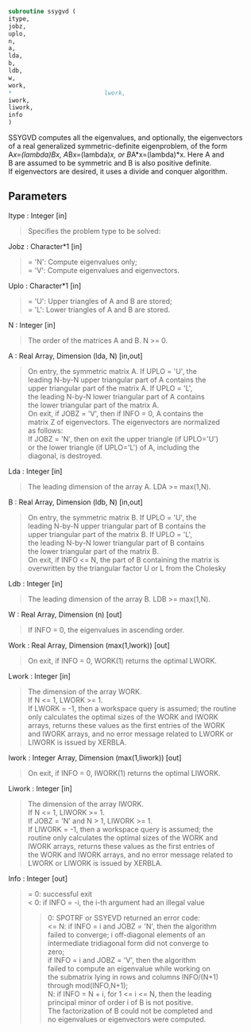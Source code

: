 ```fortran  
subroutine ssygvd (  
itype,  
jobz,  
uplo,  
n,  
a,  
lda,  
b,  
ldb,  
w,  
work,  
*                          lwork,  
iwork,  
liwork,  
info  
)  
```  
  
SSYGVD computes all the eigenvalues, and optionally, the eigenvectors  
of a real generalized symmetric-definite eigenproblem, of the form  
A*x=(lambda)*B*x,  A*Bx=(lambda)*x,  or B*A*x=(lambda)*x.  Here A and  
B are assumed to be symmetric and B is also positive definite.  
If eigenvectors are desired, it uses a divide and conquer algorithm.  
  
  
## Parameters  
Itype : Integer [in]  
> Specifies the problem type to be solved:  
  
Jobz : Character*1 [in]  
> = 'N':  Compute eigenvalues only;  
> = 'V':  Compute eigenvalues and eigenvectors.  
  
Uplo : Character*1 [in]  
> = 'U':  Upper triangles of A and B are stored;  
> = 'L':  Lower triangles of A and B are stored.  
  
N : Integer [in]  
> The order of the matrices A and B.  N >= 0.  
  
A : Real Array, Dimension (lda, N) [in,out]  
> On entry, the symmetric matrix A.  If UPLO = 'U', the  
> leading N-by-N upper triangular part of A contains the  
> upper triangular part of the matrix A.  If UPLO = 'L',  
> the leading N-by-N lower triangular part of A contains  
> the lower triangular part of the matrix A.  
> On exit, if JOBZ = 'V', then if INFO = 0, A contains the  
> matrix Z of eigenvectors.  The eigenvectors are normalized  
> as follows:  
> If JOBZ = 'N', then on exit the upper triangle (if UPLO='U')  
> or the lower triangle (if UPLO='L') of A, including the  
> diagonal, is destroyed.  
  
Lda : Integer [in]  
> The leading dimension of the array A.  LDA >= max(1,N).  
  
B : Real Array, Dimension (ldb, N) [in,out]  
> On entry, the symmetric matrix B.  If UPLO = 'U', the  
> leading N-by-N upper triangular part of B contains the  
> upper triangular part of the matrix B.  If UPLO = 'L',  
> the leading N-by-N lower triangular part of B contains  
> the lower triangular part of the matrix B.  
> On exit, if INFO <= N, the part of B containing the matrix is  
> overwritten by the triangular factor U or L from the Cholesky  
  
Ldb : Integer [in]  
> The leading dimension of the array B.  LDB >= max(1,N).  
  
W : Real Array, Dimension (n) [out]  
> If INFO = 0, the eigenvalues in ascending order.  
  
Work : Real Array, Dimension (max(1,lwork)) [out]  
> On exit, if INFO = 0, WORK(1) returns the optimal LWORK.  
  
Lwork : Integer [in]  
> The dimension of the array WORK.  
> If N <= 1,               LWORK >= 1.  
> If LWORK = -1, then a workspace query is assumed; the routine  
> only calculates the optimal sizes of the WORK and IWORK  
> arrays, returns these values as the first entries of the WORK  
> and IWORK arrays, and no error message related to LWORK or  
> LIWORK is issued by XERBLA.  
  
Iwork : Integer Array, Dimension (max(1,liwork)) [out]  
> On exit, if INFO = 0, IWORK(1) returns the optimal LIWORK.  
  
Liwork : Integer [in]  
> The dimension of the array IWORK.  
> If N <= 1,                LIWORK >= 1.  
> If JOBZ  = 'N' and N > 1, LIWORK >= 1.  
> If LIWORK = -1, then a workspace query is assumed; the  
> routine only calculates the optimal sizes of the WORK and  
> IWORK arrays, returns these values as the first entries of  
> the WORK and IWORK arrays, and no error message related to  
> LWORK or LIWORK is issued by XERBLA.  
  
Info : Integer [out]  
> = 0:  successful exit  
> < 0:  if INFO = -i, the i-th argument had an illegal value  
> > 0:  SPOTRF or SSYEVD returned an error code:  
> <= N:  if INFO = i and JOBZ = 'N', then the algorithm  
> failed to converge; i off-diagonal elements of an  
> intermediate tridiagonal form did not converge to  
> zero;  
> if INFO = i and JOBZ = 'V', then the algorithm  
> failed to compute an eigenvalue while working on  
> the submatrix lying in rows and columns INFO/(N+1)  
> through mod(INFO,N+1);  
> > N:   if INFO = N + i, for 1 <= i <= N, then the leading  
> principal minor of order i of B is not positive.  
> The factorization of B could not be completed and  
> no eigenvalues or eigenvectors were computed.  
  
